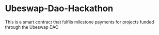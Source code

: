 # Ubeswap-Dao-Hackathon
This is a smart contract that fulfils milestone payments for projects funded through the Ubeswap DAO 
